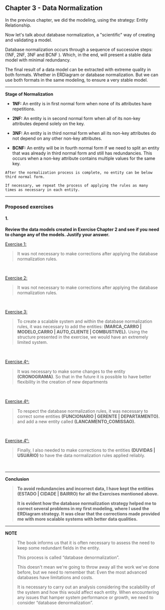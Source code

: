 ## Chapter 3 - Data Normalization

In the previous chapter, we did the modeling, using the strategy: Entity Relationship.

Now let's talk about database normalization, a "scientific" way of creating and validating a model.

Database normalization occurs through a sequence of successive steps: (1NF, 2NF, 3NF and BCNF ). Which, in the end, will present a stable data model with minimal redundancy.

The final result of a data model can be extracted with extreme quality in both formats. Whether in ERDiagram or database normalization. But we can use both formats in the same modeling, to ensure a very stable model.

---

**Stage of Normalization**

- **1NF:** An entity is in first normal form when none of its attributes have repetitions.
  
* **2NF:** An entity is in second normal form when all of its non-key attributes depend solely on the key.

- **3NF:** An entity is in third normal form when all its non-key attributes do not depend on any other non-key attributes.

- **BCNF:** An entity will be in fourth normal form if we need to split an entity that was already in third normal form and still has redundancies. This occurs when a non-key attribute contains multiple values for the same key.

`After the normalization process is complete, no entity can be below third normal form.`

`If necessary, we repeat the process of applying the rules as many times as necessary in each entity.`

---

### Proposed exercises

#### 1.
**Review the data models created in Exercise Chapter 2 and see if you need to change any of the models. Justify your answer.**

[Exercise 1:]()
> It was not necessary to make corrections after applying the database normalization rules.

&#xa0;	

[Exercise 2:]()
> It was not necessary to make corrections after applying the database normalization rules.

&#xa0;

[Exercise 3:]()
> To create a scalable system and within the database normalization rules, it was necessary to add the entities: **(MARCA_CARRO | MODELO_CARRO | AUTO_CLIENTE | COMBUSTIVEL).** Using the structure presented in the exercise, we would have an extremely limited system.

&#xa0;

[Exercise 4ᴬ:]()
> It was necessary to make some changes to the entity **(CRONOGRAMA)**. So that in the future it is possible to have better flexibility in the creation of new departments

&#xa0;

[Exercise 4ᴮ:]()
> To respect the database normalization rules, it was necessary to correct some entities **(FUNCIONARIO | GERENTE | DEPARTAMENTO).** and add a new entity called **(LANCAMENTO_COMISSAO).**

&#xa0;

[Exercise 4ᶜ:]()
> Finally, I also needed to make corrections to the entities **(DUVIDAS | USUARIO)** to have the data normalization rules applied reliably.

&#xa0;

---

**Conclusion**

> **To avoid redundancies and incorrect data, I have kept the entities **(ESTADO | CIDADE | BAIRRO)** for all the Exercises mentioned above.**
> 
> **It is evident how the database normalization strategy helped me to correct several problems in my first modeling, where I used the ERDiagram strategy. It was clear that the corrections made provided me with more scalable systems with better data qualities.**


---

**NOTE**
> The book informs us that it is often necessary to assess the need to keep some redundant fields in the entity.
>
> This process is called “database denormalization”.
>
> This doesn't mean we're going to throw away all the work we've done before, but we need to remember that: Even the most advanced databases have limitations and costs.
>
> It is necessary to carry out an analysis considering the scalability of the system and how this would affect each entity. When encountering any issues that hamper system performance or growth, we need to consider  “database denormalization”.